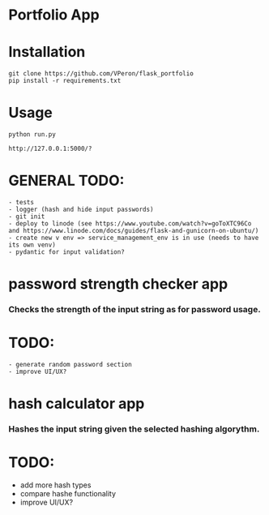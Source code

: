 # Portfolio App

# Installation

    git clone https://github.com/VPeron/flask_portfolio
    pip install -r requirements.txt

# Usage

    python run.py

    http://127.0.0.1:5000/?



# GENERAL TODO:

    - tests
    - logger (hash and hide input passwords)
    - git init
    - deploy to linode (see https://www.youtube.com/watch?v=goToXTC96Co and https://www.linode.com/docs/guides/flask-and-gunicorn-on-ubuntu/)
    - create new v env => service_management_env is in use (needs to have its own venv)
    - pydantic for input validation?


# password strength checker app

### Checks the strength of the input string as for password usage.

# TODO:

    - generate random password section
    - improve UI/UX?

# hash calculator app

### Hashes the input string given the selected hashing algorythm.

# TODO:
- add more hash types
- compare hashe functionality
- improve UI/UX?
